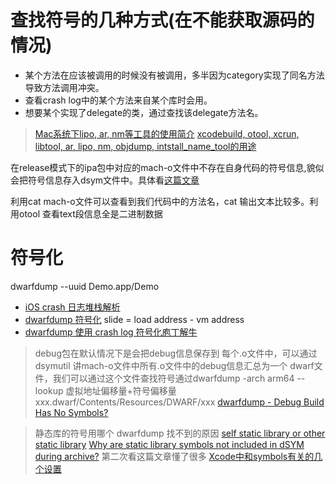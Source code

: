 # 查找符号的几种方式(在不能获取源码的情况)

* 某个方法在应该被调用的时候没有被调用，多半因为category实现了同名方法导致方法调用冲突。
* 查看crash log中的某个方法来自某个库时会用。
* 想要某个实现了delegate的类，通过查找该delegate方法名。

> [Mac系统下lipo, ar, nm等工具的使用简介](http://www.cnblogs.com/dabaopku/p/5698186.html)
> [xcodebuild, otool, xcrun, libtool, ar, lipo, nm, objdump, intstall_name_tool的用途](https://www.jianshu.com/p/e2e3775a0a86)

在release模式下的ipa包中对应的mach-o文件中不存在自身代码的符号信息,貌似会把符号信息存入dsym文件中。具体看[这篇文章](https://juejin.im/post/5ab47ca1518825611a406a39)

利用cat mach-o文件可以查看到我们代码中的方法名，cat 输出文本比较多。利用otool 查看text段信息全是二进制数据

# 符号化
dwarfdump --uuid Demo.app/Demo 
* [iOS crash 日志堆栈解析](https://juejin.im/post/5adf15f2518825671775f3e1)
* [dwarfdump 符号化](http://saitjr.com/ios/symbolicatecrash-3.html) slide = load address - vm address
* [dwarfdump 使用  crash log 符号化庖丁解牛](https://www.jianshu.com/p/df4b41ecc683)

> debug包在默认情况下是会把debug信息保存到 每个.o文件中，可以通过dsymutil 讲mach-o文件中所有.o文件中的debug信息汇总为一个 dwarf文件，我们可以通过这个文件查找符号通过dwarfdump -arch arm64 --lookup 虚拟地址偏移量+符号偏移量  xxx.dwarf/Contents/Resources/DWARF/xxx [dwarfdump - Debug Build Has No Symbols?](https://stackoverflow.com/questions/42421205/dwarfdump-debug-build-has-no-symbols)

> 静态库的符号用哪个 dwarfdump 找不到的原因 [self static library or other static library](https://github.com/bitstadium/QuincyKit/issues/91) [Why are static library symbols not included in dSYM during archive?](https://stackoverflow.com/questions/12501960/why-are-static-library-symbols-not-included-in-dsym-during-archive)
> 第二次看这篇文章懂了很多 [Xcode中和symbols有关的几个设置](https://www.jianshu.com/p/11710e7ab661)